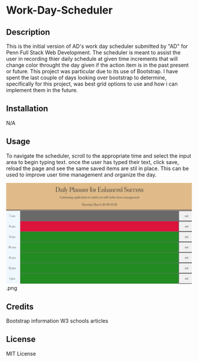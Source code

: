 # Work-Day-Scheduler

## Description

This is the initial version of AD's work day scheduler submitted by "AD" for Penn Full Stack Web Development. The scheduler is meant to assist the user in recording thier daily schedule at given time increments that will change color throught the day given if the action item is in the past present or future. This project was particular due to its use of Bootstrap. I have spent the last couple of days looking over bootstrap to determine, specifically for this project, was best grid options to use and how i can implement them in the future. 
## Installation

N/A

## Usage

To navigate the scheduler, scroll to the appropriate time and select the input area to begin typing text. once the user has typed their text, click save, reload the page and see the same saved items are stil in place. This can be used to improve user time management and organize the day.

![screenshot of quiz](./photos/_C__Users_Adavi_bootcamp_Work-Day-Scheduler_index.html.png).png

## Credits
Bootstrap information
W3 schools articles
## License

MIT License